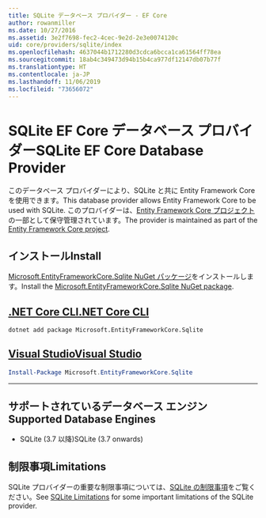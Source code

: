 ```yaml
---
title: SQLite データベース プロバイダー - EF Core
author: rowanmiller
ms.date: 10/27/2016
ms.assetid: 3e2f7698-fec2-4cec-9e2d-2e3e0074120c
uid: core/providers/sqlite/index
ms.openlocfilehash: 4637044b1712280d3cdca6bcca1ca61564ff78ea
ms.sourcegitcommit: 18ab4c349473d94b15b4ca977df12147db07b77f
ms.translationtype: HT
ms.contentlocale: ja-JP
ms.lasthandoff: 11/06/2019
ms.locfileid: "73656072"
---
```

# <a name="sqlite-ef-core-database-provider"></a><span data-ttu-id="94c9d-102">SQLite EF Core データベース プロバイダー</span><span class="sxs-lookup"><span data-stu-id="94c9d-102">SQLite EF Core Database Provider</span></span>

<span data-ttu-id="94c9d-103">このデータベース プロバイダーにより、SQLite と共に Entity Framework Core を使用できます。</span><span class="sxs-lookup"><span data-stu-id="94c9d-103">This database provider allows Entity Framework Core to be used with SQLite.</span></span> <span data-ttu-id="94c9d-104">このプロバイダーは、[Entity Framework Core プロジェクト](https://github.com/aspnet/EntityFrameworkCore)の一部として保守管理されています。</span><span class="sxs-lookup"><span data-stu-id="94c9d-104">The provider is maintained as part of the [Entity Framework Core project](https://github.com/aspnet/EntityFrameworkCore).</span></span>

## <a name="install"></a><span data-ttu-id="94c9d-105">インストール</span><span class="sxs-lookup"><span data-stu-id="94c9d-105">Install</span></span>

<span data-ttu-id="94c9d-106">[Microsoft.EntityFrameworkCore.Sqlite NuGet パッケージ](https://www.nuget.org/packages/Microsoft.EntityFrameworkCore.Sqlite/)をインストールします。</span><span class="sxs-lookup"><span data-stu-id="94c9d-106">Install the [Microsoft.EntityFrameworkCore.Sqlite NuGet package](https://www.nuget.org/packages/Microsoft.EntityFrameworkCore.Sqlite/).</span></span>

## <a name="net-core-clitabdotnet-core-cli"></a>[<span data-ttu-id="94c9d-107">.NET Core CLI</span><span class="sxs-lookup"><span data-stu-id="94c9d-107">.NET Core CLI</span></span>](#tab/dotnet-core-cli)

``` console
dotnet add package Microsoft.EntityFrameworkCore.Sqlite
```

## <a name="visual-studiotabvs"></a>[<span data-ttu-id="94c9d-108">Visual Studio</span><span class="sxs-lookup"><span data-stu-id="94c9d-108">Visual Studio</span></span>](#tab/vs)

``` powershell
Install-Package Microsoft.EntityFrameworkCore.Sqlite
```

***

## <a name="supported-database-engines"></a><span data-ttu-id="94c9d-109">サポートされているデータベース エンジン</span><span class="sxs-lookup"><span data-stu-id="94c9d-109">Supported Database Engines</span></span>

* <span data-ttu-id="94c9d-110">SQLite (3.7 以降)</span><span class="sxs-lookup"><span data-stu-id="94c9d-110">SQLite (3.7 onwards)</span></span>

## <a name="limitations"></a><span data-ttu-id="94c9d-111">制限事項</span><span class="sxs-lookup"><span data-stu-id="94c9d-111">Limitations</span></span>

<span data-ttu-id="94c9d-112">SQLite プロバイダーの重要な制限事項については、[SQLite の制限事項](limitations.md)をご覧ください。</span><span class="sxs-lookup"><span data-stu-id="94c9d-112">See [SQLite Limitations](limitations.md) for some important limitations of the SQLite provider.</span></span>
